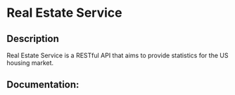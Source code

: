 # Real Estate Service

## Description
Real Estate Service is a RESTful API that aims to provide statistics for the US housing market.

## Documentation: